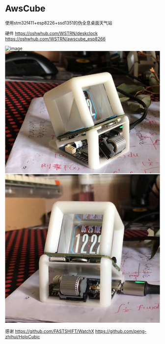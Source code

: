 # AwsCube
使用stm32f411+esp8226+ssd1351的伪全息桌面天气站  

硬件
https://oshwhub.com/WSTRN/deskclock
https://oshwhub.com/WSTRN/awscube_esp8266


![image](https://github.com/WSTRN/AwsCube/blob/master/awscubepic/6d76e26cfb49506d6fcd51e491bba58.jpg)
![image](https://github.com/WSTRN/AwsCube/blob/master/awscubepic/74aab93bb9d2e51816c8fa1ea5df159.jpg)
![image](https://github.com/WSTRN/AwsCube/blob/master/awscubepic/ac8770b9a2cc37613c8c8580d4da4e2.jpg)

感谢 
https://github.com/FASTSHIFT/WatchX
https://github.com/peng-zhihui/HoloCubic
